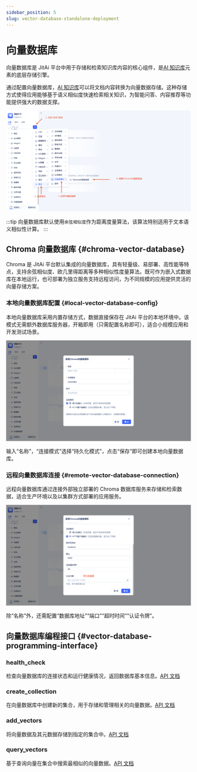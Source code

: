 ```yaml
---
sidebar_position: 5
slug: vector-database-standalone-deployment
---
```


# 向量数据库
向量数据库是 JitAi 平台中用于存储和检索知识库内容的核心组件，是[AI 知识库](./create-knowledge-elements)元素的底层存储引擎。

通过配置向量数据库，[AI 知识库](./create-knowledge-elements)可以将文档内容转换为向量数据存储。这种存储方式使得应用能够基于语义相似度快速检索相关知识，为智能问答、内容推荐等功能提供强大的数据支撑。

![向量数据库创建](./img/vector-database-creation.png)

:::tip
向量数据库默认使用`余弦相似度`作为距离度量算法，该算法特别适用于文本语义相似性计算。
:::

## Chroma 向量数据库 {#chroma-vector-database}
Chroma 是 JitAi 平台默认集成的向量数据库，具有轻量级、易部署、高性能等特点，支持余弦相似度、欧几里得距离等多种相似性度量算法。既可作为嵌入式数据库在本地运行，也可部署为独立服务支持远程访问，为不同规模的应用提供灵活的向量存储方案。

### 本地向量数据库配置 {#local-vector-database-config}
本地向量数据库采用内置存储方式，数据直接保存在 JitAi 平台的本地环境中。该模式无需额外数据库服务器，开箱即用（只需配置名称即可），适合小规模应用和开发测试场景。

![本地化](./img/localization.png)

输入“名称”，“连接模式”选择“持久化模式”，点击“保存”即可创建本地向量数据库。

### 远程向量数据库连接 {#remote-vector-database-connection}
远程向量数据库通过连接外部独立部署的 Chroma 数据库服务来存储和检索数据，适合生产环境以及以集群方式部署的应用服务。

![远程](./img/remote.png)

除“名称”外，还需配置“数据库地址”“端口”“超时时间”“认证令牌”。

## 向量数据库编程接口 {#vector-database-programming-interface}
### health_check
检查向量数据库的连接状态和运行健康情况，返回数据库基本信息。[API 文档](../../reference/framework/JitAi/vector-database#health_check)

### create_collection
在向量数据库中创建新的集合，用于存储和管理相关的向量数据。[API 文档](../../reference/framework/JitAi/vector-database#create_collection)

### add_vectors
将向量数据及其元数据存储到指定的集合中。[API 文档](../../reference/framework/JitAi/vector-database#add_vectors)

### query_vectors
基于查询向量在集合中搜索最相似的向量数据。[API 文档](../../reference/framework/JitAi/vector-database#query_vectors)

